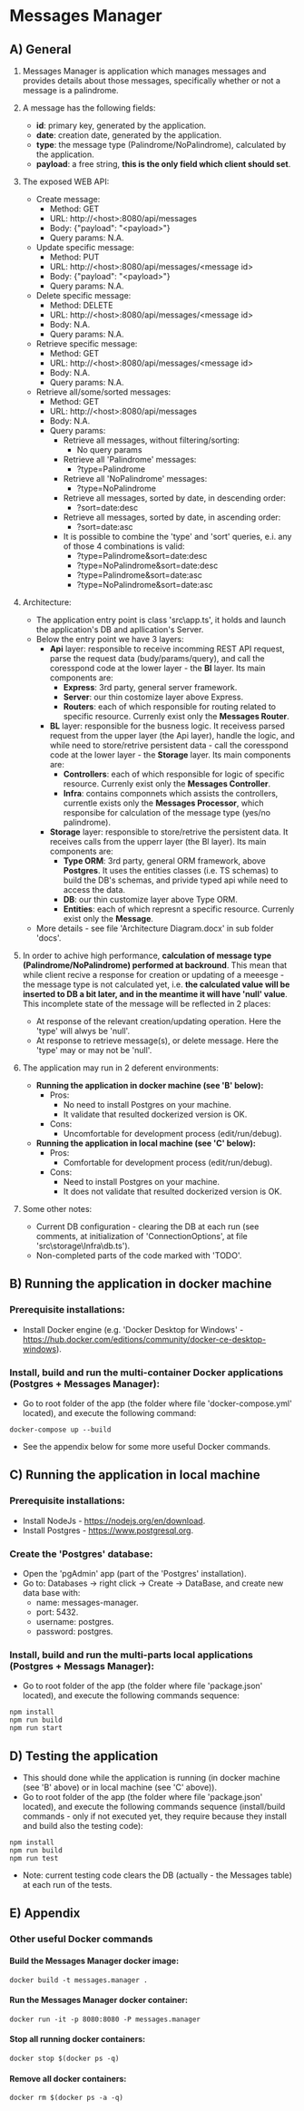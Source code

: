 # Messages Manager

## A) General

1) Messages Manager is application which manages messages and provides details about those
messages, specifically whether or not a message is a palindrome. 

2) A message has the following fields:
    * **id**: primary key, generated by the application.
    * **date**: creation date, generated by the application.
    * **type**: the message type (Palindrome/NoPalindrome), calculated by the application.
    * **payload**: a free string, **this is the only field which client should set**.

2) The exposed WEB API:
    * Create message: 
        * Method: GET
        * URL: http://\<host\>:8080/api/messages
        * Body: {"payload": "\<payload\>"}
        * Query params: N.A.
    * Update specific message:
        * Method: PUT
        * URL: http://\<host\>:8080/api/messages/\<message id\>
        * Body: {"payload": "\<payload\>"}
        * Query params: N.A.
    * Delete specific message:
        * Method: DELETE
        * URL: http://\<host\>:8080/api/messages/\<message id\>
        * Body: N.A.
        * Query params: N.A.
    * Retrieve specific message:
        * Method: GET
        * URL: http://\<host\>:8080/api/messages/\<message id\>
        * Body: N.A.
        * Query params: N.A.
    * Retrieve all/some/sorted messages:
        * Method: GET
        * URL: http://\<host\>:8080/api/messages
        * Body: N.A.
        * Query params: 
            * Retrieve all messages, without filtering/sorting:
                * No query params
            * Retrieve all 'Palindrome' messages:
                * ?type=Palindrome
            * Retrieve all 'NoPalindrome' messages:
                * ?type=NoPalindrome
            * Retrieve all messages, sorted by date, in descending order:
                * ?sort=date:desc
            * Retrieve all messages, sorted by date, in ascending order:
                * ?sort=date:asc
            * It is possible to combine the 'type' and 'sort' queries, e.i. any of those 4 combinations is valid:
                * ?type=Palindrome&sort=date:desc
                * ?type=NoPalindrome&sort=date:desc
                * ?type=Palindrome&sort=date:asc
                * ?type=NoPalindrome&sort=date:asc

3) Architecture:
    * The application entry point is class 'src\app.ts', it holds and launch the application's DB and apllication's Server.
    * Below the entry point we have 3 layers:
        * **Api** layer: responsible to receive incomming REST API request, parse the request data (budy/params/query), and call the coresspond code at the lower layer - the **Bl** layer. Its main components are:
            * **Express**: 3rd party, general server framework.
            * **Server**: our thin costomize layer above Express.
            * **Routers**: each of which responsible for routing related to specific resource. Currenly exist only the **Messages Router**. 
        * **BL** layer: responsible for the busness logic. It receivess parsed request from the upper layer (the Api layer), handle the logic, and while need to store/retrive persistent data - call the coresspond code at the lower layer - the **Storage** layer. Its main components are:
            * **Controllers**: each of which responsible for logic of specific resource. Currenly exist only the **Messages Controller**.
            * **Infra**: contains componnets which assists the controllers, currentle exists only the **Messages Processor**, which responsibe for calculation of the message type (yes/no palindrome).
        * **Storage** layer: responsible to store/retrive the persistent data. It receives calls from the upperr layer (the Bl layer). Its main components are:
            * **Type ORM**: 3rd party, general ORM framework, above **Postgres**. It uses the entities classes (i.e. TS schemas) to build the DB's schemas, and privide typed api while need to access the data.
            * **DB**: our thin customize layer above Type ORM.
            * **Entities**: each of which represnt a specific resource. Currenly exist only the **Message**. 
    * More details - see file 'Architecture Diagram.docx' in sub folder 'docs'.

4) In order to achive high performance, **calculation of message type (Palindrome/NoPalindrome) performed at backround**. This mean that while client recive a response for creation or updating of a meeesge - the message type is not calculated yet, i.e. **the calculated value will be inserted to DB a bit later, and in the meantime it will have 'null' value**.
This incomplete state of the message will be reflected in 2 places:
    * At response of the relevant creation/updating operation. Here the 'type' will alwys be 'null'.
    * At response to retrieve message(s), or delete message. Here the 'type' may or may not be 'null'.

5) The application may run in 2 deferent environments:   
    * **Running the application in docker machine (see 'B' below):**
        * Pros:
            * No need to install Postgres on your machine.
            * It validate that resulted dockerized version is OK.    
        * Cons:
            * Uncomfortable for development process (edit/run/debug).
    * **Running the application in local machine (see 'C' below):**
        * Pros:
            * Comfortable for development process (edit/run/debug).     
        * Cons:
            * Need to install Postgres on your machine.
            * It does not validate that resulted dockerized version is OK.

6) Some other notes:
    * Current DB configuration - clearing the DB at each run (see comments, at initialization of 'ConnectionOptions', at file 'src\storage\Infra\db.ts').
    * Non-completed parts of the code marked with 'TODO'.
    
## B) Running the application in **docker machine**

### Prerequisite installations:
* Install Docker engine (e.g. 'Docker Desktop for Windows' - https://hub.docker.com/editions/community/docker-ce-desktop-windows).

### Install, build and run the multi-container Docker applications (Postgres + Messages Manager):
* Go to root folder of the app (the folder where file 'docker-compose.yml' located), and execute the following command:
~~~
docker-compose up --build
~~~
* See the appendix below for some more useful Docker commands.

## C) Running the application in **local machine**

### Prerequisite installations:
* Install NodeJs - https://nodejs.org/en/download.
* Install Postgres - https://www.postgresql.org.

### Create the 'Postgres' database:
* Open the 'pgAdmin' app (part of the 'Postgres' installation).
* Go to: Databases -> right click -> Create -> DataBase, and create new data base with:
    * name: messages-manager.
    * port: 5432.
    * username: postgres.
    * password: postgres.

### Install, build and run the multi-parts local applications (Postgres + Messags Manager):
* Go to root folder of the app (the folder where file 'package.json' located), and execute the following commands sequence:
~~~
npm install
npm run build
npm run start
~~~

## D) Testing the application
* This should done while the application is running (in docker machine (see 'B' above) or in local machine (see 'C' above)).
* Go to root folder of the app (the folder where file 'package.json' located), and execute the following commands sequence (install/build commands - only if not executed yet, they require because they install and build also the testing code):
~~~
npm install
npm run build
npm run test
~~~
* Note: current testing code clears the DB (actually - the Messages table) at each run of the tests.

## E) Appendix

### Other useful Docker commands

#### Build the Messages Manager docker image:
~~~
docker build -t messages.manager .
~~~
#### Run the Messages Manager docker container:
~~~
docker run -it -p 8080:8080 -P messages.manager
~~~
#### Stop all running docker containers:
~~~
docker stop $(docker ps -q)
~~~
#### Remove all docker containers:
~~~
docker rm $(docker ps -a -q)
~~~